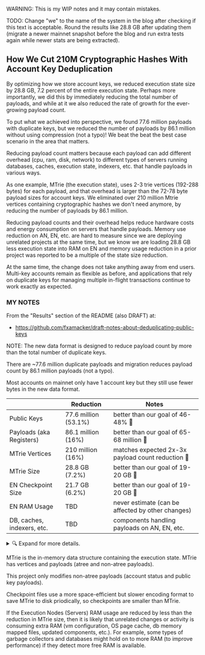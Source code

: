 WARNING:  This is my WIP notes and it may contain mistakes.

TODO: Change "we" to the name of the system in the blog after checking if this text is acceptable. Round the results like 28.8 GB after updating them (migrate a newer mainnet snapshot before the blog and run extra tests again while newer stats are being extracted).

## How We Cut 210M Cryptographic Hashes With Account Key Deduplication

By optimizing how we store account keys, we reduced execution state size by 28.8 GB, 7.2 percent of the entire execution state. Perhaps more importantly, we did this by immediately reducing the total number of payloads, and while at it we also reduced the rate of growth for the ever-growing payload count.

To put what we achieved into perspective, we found 77.6 million payloads with duplicate keys, but we reduced the number of payloads by 86.1 million without using compression (not a typo)! We beat the beat the best case scenario in the area that matters.

Reducing payload count matters because each payload can add different overhead (cpu, ram, disk, network) to different types of servers running databases, caches, execution state, indexers, etc. that handle payloads in various ways.

As one example, MTrie (the execution state), uses 2-3 trie vertices (192-288 bytes) for each payload, and that overhead is larger than the 72-78 byte payload sizes for account keys. We eliminated over 210 million Mtrie vertices containing cryptographic hashes we don't need anymore, by reducing the number of payloads by 86.1 million.

Reducing payload counts and their overhead helps reduce hardware costs and energy consumption on servers that handle payloads. Memory use reduction on AN, EN, etc. are hard to measure since we are deploying unrelated projects at the same time, but we know we are loading 28.8 GB less execution state into RAM on EN and memory usage reduction in a prior project was reported to be a multiple of the state size reduction.

At the same time, the change does not take anything away from end users. Multi-key accounts remain as flexible as before, and applications that rely on duplicate keys for managing multiple in-flight transactions continue to work exactly as expected.

### MY NOTES

From the "Results" section of the README (also DRAFT) at:
- https://github.com/fxamacker/draft-notes-about-deduplicating-public-keys

NOTE: The new data format is designed to reduce payload count by more than the total number of duplicate keys.

There are ~77.6 million duplicate payloads and migration reduces payload count by 86.1 million payloads (not a typo).

Most accounts on mainnet only have 1 account key but they still use fewer bytes in the new data format.

|                  | Reduction | Notes |
| ---------------------- |--------| --- |
| Public Keys | 77.6 million (53.1%) | better than our goal of 46-48% 🎉 |
| Payloads (aka Registers) | 86.1 million (16%) | better than our goal of 65-68 million 🎉 |
| MTrie Vertices | 210 million (16%) | matches expected 2x-3x payload count reduction 🎉 |
| MTrie Size | 28.8 GB (7.2%) | better than our goal of 19-20 GB 🎉 |
| EN Checkpoint Size | 21.7 GB (6.2%) | better than our goal of 19-20 GB 🎉 |
| EN RAM Usage | TBD | never estimate (can be affected by other changes) |
| DB, caches, indexers, etc. | TBD | components handling payloads on AN, EN, etc. |

<details><summary> 🔍 Expand for more details.</summary>

|                  | Before | After | Reduction |
| ---------------------- |--------|-------|------------|
| Public Keys | 146,056,652 | 68,504,671 | 77,551,981 |
| Payloads (aka Registers)   |  539,650,919 | 453,516,554 | 86,134,365 |
| MTrie Vertices | 1,318,213,108 | 1,107,774,108 | 210,439,000 |
| MTrie Size (bytes) | 397,495,799,485 | 368,718,670,098 | 28,777,129,387 |
| EN Checkpoint Size (bytes) | 353,300,063,477 | 331,567,299,166 | 21,732,764,311 |
| EN RAM Usage | TBD | TBD | never estimate (can be affected by other changes) |
| DBs, caches, indexers, etc. | | | TBD on AN, EN, etc. |

EN state size reduction:
- before: 131821310896 + 270947341117 = 397495799485 bytes
- after: 110777410896 + 262372355730 = 368718670098 bytes

</details>

MTrie is the in-memory data structure containing the execution state. MTrie has vertices and payloads (atree and non-atree payloads).

This project only modifies non-atree payloads (account status and public key payloads).

Checkpoint files use a more space-efficient but slower encoding format to save MTrie to disk priodically, so checkpoints are smaller than MTrie.

If the Execution Nodes (Servers) RAM usage are reduced by less than the reduction in MTrie size, then it is likely that unrelated changes or activity is consuming extra RAM (vm configuration, OS page cache, db memory mapped files, updated components, etc.).  For example, some types of garbage collectors and databases might hold on to more RAM (to improve performance) if they detect more free RAM is available.
